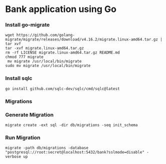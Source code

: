 # Bank application using Go

### Install go-migrate

```
wget https://github.com/golang-migrate/migrate/releases/download/v4.16.2/migrate.linux-amd64.tar.gz | tar xvf
tar -xvf migrate.linux-amd64.tar.gz
rm -rf LICENSE migrate.linux-amd64.tar.gz README.md
chmod 777 migrate
 mv migrate /usr/local/bin/migrate
sudo mv migrate /usr/local/bin/migrate

```

### Install sqlc

`go install github.com/sqlc-dev/sqlc/cmd/sqlc@latest`

### Migrations

### Generate Migration

```
migrate create -ext sql -dir db/migrations -seq init_schema
```

### Run Migration

```
migrate -path db/migrations -database "postgresql://root:secret@localhost:5432/bank?sslmode=disable" -verbose up
```